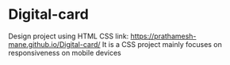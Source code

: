 # Digital-card
Design project using HTML CSS
link: https://prathamesh-mane.github.io/Digital-card/
It is a CSS project mainly focuses on responsiveness on mobile devices

